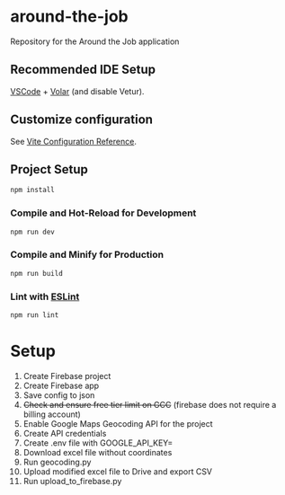 # around-the-job
Repository for the Around the Job application

## Recommended IDE Setup

[VSCode](https://code.visualstudio.com/) + [Volar](https://marketplace.visualstudio.com/items?itemName=Vue.volar) (and disable Vetur).

## Customize configuration

See [Vite Configuration Reference](https://vite.dev/config/).

## Project Setup

```sh
npm install
```

### Compile and Hot-Reload for Development

```sh
npm run dev
```

### Compile and Minify for Production

```sh
npm run build
```

### Lint with [ESLint](https://eslint.org/)

```sh
npm run lint
```

# Setup
1) Create Firebase project
2) Create Firebase app
3) Save config to json
4) ~~Check and ensure free tier limit on GCC~~ (firebase does not require a billing account)
5) Enable Google Maps Geocoding API for the project
6) Create API credentials
7) Create .env file with GOOGLE_API_KEY=
8) Download excel file without coordinates 
9) Run geocoding.py
10) Upload modified excel file to Drive and export CSV
11) Run upload_to_firebase.py